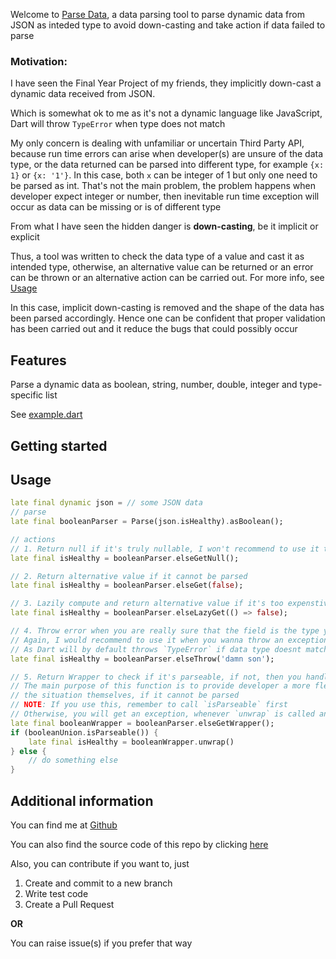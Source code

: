 Welcome to [Parse Data](https://pub.dev/packages/parse_data), a data parsing tool to parse dynamic data from JSON as inteded type to avoid down-casting and take action if data failed to parse

### Motivation:

I have seen the Final Year Project of my friends, they implicitly down-cast a dynamic data received from JSON.

Which is somewhat ok to me as it's not a dynamic language like JavaScript, Dart will throw `TypeError` when type does not match

My only concern is dealing with unfamiliar or uncertain Third Party API, because run time errors can arise when developer(s) are unsure of the data type, or the data returned can be parsed into different type, for example `{x: 1}` or `{x: '1'}`. In this case, both `x` can be integer of 1 but only one need to be parsed
as int. That's not the main problem, the problem happens when developer expect integer or number, then inevitable run time exception will occur as data can be missing or is of different type

From what I have seen the hidden danger is **down-casting**, be it implicit or explicit

Thus, a tool was written to check the data type of a value and cast it as intended type, otherwise, an alternative value can be returned or an error can be thrown or an alternative action can be carried out. For more info, see [Usage](#usage)

In this case, implicit down-casting is removed and the shape of the data has been parsed accordingly. Hence one can be confident that proper validation has been carried out and it reduce the bugs that could possibly occur

## Features

Parse a dynamic data as boolean, string, number, double, integer and type-specific list

See [example.dart](example/parse_data_example.dart)

## Getting started

## Usage

```dart
late final dynamic json = // some JSON data
// parse
late final booleanParser = Parse(json.isHealthy).asBoolean();

// actions
// 1. Return null if it's truly nullable, I won't recommend to use it to represent emptiness
late final isHealthy = booleanParser.elseGetNull();

// 2. Return alternative value if it cannot be parsed
late final isHealthy = booleanParser.elseGet(false);

// 3. Lazily compute and return alternative value if it's too expenstive to be computed and if value cannot be parsed
late final isHealthy = booleanParser.elseLazyGet(() => false);

// 4. Throw error when you are really sure that the field is the type you want and will always be present in JSON
// Again, I would recommend to use it when you wanna throw an exception with custom message
// As Dart will by default throws `TypeError` if data type doesnt match
late final isHealthy = booleanParser.elseThrow('damn son');

// 5. Return Wrapper to check if it's parseable, if not, then you handle the alternative action
// The main purpose of this function is to provide developer a more flexible way of handling
// the situation themselves, if it cannot be parsed
// NOTE: If you use this, remember to call `isParseable` first
// Otherwise, you will get an exception, whenever `unwrap` is called and it's not parseable
late final booleanWrapper = booleanParser.elseGetWrapper();
if (booleanUnion.isParseable()) {
    late final isHealthy = booleanWrapper.unwrap()
} else {
    // do something else
}
```

## Additional information

You can find me at [Github](https://github.com/GervinFung)

You can also find the source code of this repo by clicking [here](https://github.com/P-YNPM/parse-data)

Also, you can contribute if you want to, just

1. Create and commit to a new branch
2. Write test code
3. Create a Pull Request

**OR**

You can raise issue(s) if you prefer that way
